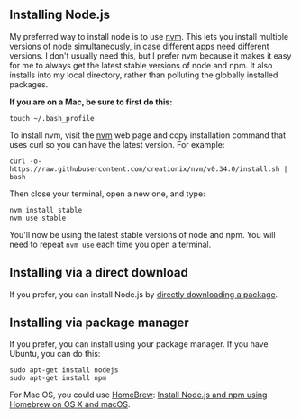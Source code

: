 ## Installing Node.js

My preferred way to install node is to use
[nvm](https://github.com/creationix/nvm). This lets you install
multiple versions of node simultaneously, in case different apps need
different versions. I don't usually need this, but I prefer nvm
because it makes it easy for me to always get the latest stable
versions of node and npm. It also installs into my local directory,
rather than polluting the globally installed packages.

**If you are on a Mac, be sure to first do this:**

```
touch ~/.bash_profile
```

To install nvm, visit the [nvm](https://github.com/creationix/nvm)
web page and copy installation command that uses curl so you can have
the latest version. For example:

```
curl -o- https://raw.githubusercontent.com/creationix/nvm/v0.34.0/install.sh | bash
```

Then close your terminal, open a new one, and type:

```
nvm install stable
nvm use stable
```

You'll now be using the latest stable versions of node and npm. You
will need to repeat `nvm use` each time you open a terminal.

## Installing via a direct download

If you prefer, you can install Node.js by [directly downloading a package](https://nodejs.org/en/download/).

## Installing via package manager

If you prefer, you can install using your package manager. If you have
Ubuntu, you can do this:


```
sudo apt-get install nodejs
sudo apt-get install npm
```

For Mac OS, you could use [HomeBrew](https://brew.sh/): [Install Node.js and npm using Homebrew on OS X and macOS](https://changelog.com/posts/install-node-js-with-homebrew-on-os-x).

